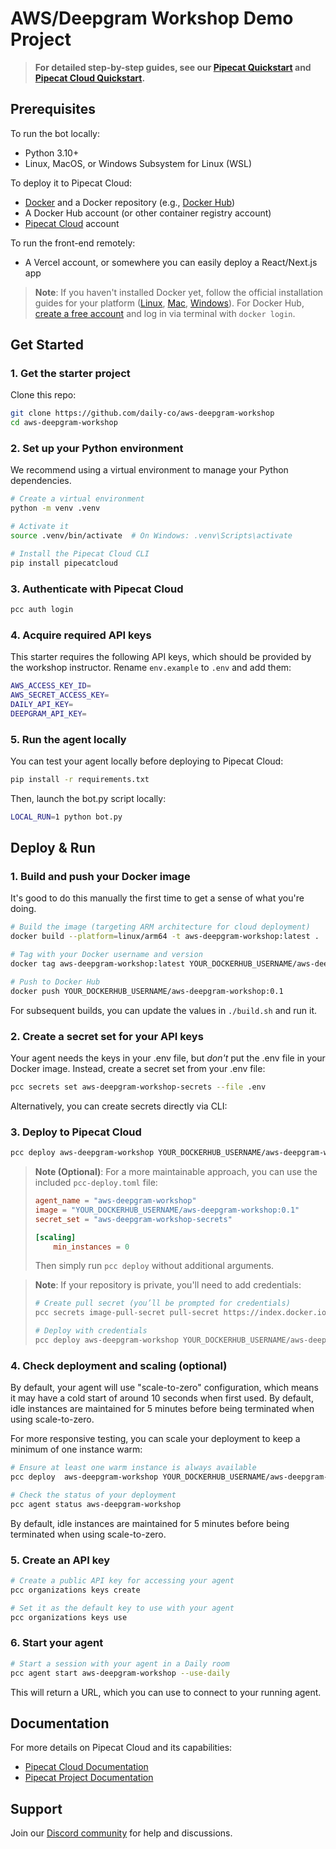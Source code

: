 # AWS/Deepgram Workshop Demo Project

> **For detailed step-by-step guides, see our [Pipecat Quickstart](https://docs.pipecat.ai/getting-started/quickstart) and [Pipecat Cloud Quickstart](https://docs.pipecat.daily.co/quickstart).**

## Prerequisites

To run the bot locally:

- Python 3.10+
- Linux, MacOS, or Windows Subsystem for Linux (WSL)

To deploy it to Pipecat Cloud:

- [Docker](https://www.docker.com) and a Docker repository (e.g., [Docker Hub](https://hub.docker.com))
- A Docker Hub account (or other container registry account)
- [Pipecat Cloud](https://pipecat.daily.co) account

To run the front-end remotely:

- A Vercel account, or somewhere you can easily deploy a React/Next.js app

> **Note**: If you haven't installed Docker yet, follow the official installation guides for your platform ([Linux](https://docs.docker.com/engine/install/), [Mac](https://docs.docker.com/desktop/setup/install/mac-install/), [Windows](https://docs.docker.com/desktop/setup/install/windows-install/)). For Docker Hub, [create a free account](https://hub.docker.com/signup) and log in via terminal with `docker login`.

## Get Started

### 1. Get the starter project

Clone this repo:

```bash
git clone https://github.com/daily-co/aws-deepgram-workshop
cd aws-deepgram-workshop
```

### 2. Set up your Python environment

We recommend using a virtual environment to manage your Python dependencies.

```bash
# Create a virtual environment
python -m venv .venv

# Activate it
source .venv/bin/activate  # On Windows: .venv\Scripts\activate

# Install the Pipecat Cloud CLI
pip install pipecatcloud
```

### 3. Authenticate with Pipecat Cloud

```bash
pcc auth login
```

### 4. Acquire required API keys

This starter requires the following API keys, which should be provided by the workshop instructor. Rename `env.example` to `.env` and add them:

```bash
AWS_ACCESS_KEY_ID=
AWS_SECRET_ACCESS_KEY=
DAILY_API_KEY=
DEEPGRAM_API_KEY=
```

### 5. Run the agent locally

You can test your agent locally before deploying to Pipecat Cloud:

```bash
pip install -r requirements.txt
```

Then, launch the bot.py script locally:

```bash
LOCAL_RUN=1 python bot.py
```

## Deploy & Run

### 1. Build and push your Docker image

It's good to do this manually the first time to get a sense of what you're doing.

```bash
# Build the image (targeting ARM architecture for cloud deployment)
docker build --platform=linux/arm64 -t aws-deepgram-workshop:latest .

# Tag with your Docker username and version
docker tag aws-deepgram-workshop:latest YOUR_DOCKERHUB_USERNAME/aws-deepgram-workshop:0.1

# Push to Docker Hub
docker push YOUR_DOCKERHUB_USERNAME/aws-deepgram-workshop:0.1
```

For subsequent builds, you can update the values in `./build.sh` and run it.

### 2. Create a secret set for your API keys

Your agent needs the keys in your .env file, but _don't_ put the .env file in your Docker image. Instead, create a secret set from your .env file:

```bash
pcc secrets set aws-deepgram-workshop-secrets --file .env
```

Alternatively, you can create secrets directly via CLI:

### 3. Deploy to Pipecat Cloud

```bash
pcc deploy aws-deepgram-workshop YOUR_DOCKERHUB_USERNAME/aws-deepgram-workshop:0.1 --secrets aws-deepgram-workshop-secrets
```

> **Note (Optional)**: For a more maintainable approach, you can use the included `pcc-deploy.toml` file:
>
> ```toml
> agent_name = "aws-deepgram-workshop"
> image = "YOUR_DOCKERHUB_USERNAME/aws-deepgram-workshop:0.1"
> secret_set = "aws-deepgram-workshop-secrets"
>
> [scaling]
>     min_instances = 0
> ```
>
> Then simply run `pcc deploy` without additional arguments.

> **Note**: If your repository is private, you'll need to add credentials:
>
> ```bash
> # Create pull secret (you’ll be prompted for credentials)
> pcc secrets image-pull-secret pull-secret https://index.docker.io/v1/
>
> # Deploy with credentials
> pcc deploy aws-deepgram-workshop YOUR_DOCKERHUB_USERNAME/aws-deepgram-workshop:0.1 --credentials pull-secret
> ```

### 4. Check deployment and scaling (optional)

By default, your agent will use "scale-to-zero" configuration, which means it may have a cold start of around 10 seconds when first used. By default, idle instances are maintained for 5 minutes before being terminated when using scale-to-zero.

For more responsive testing, you can scale your deployment to keep a minimum of one instance warm:

```bash
# Ensure at least one warm instance is always available
pcc deploy  aws-deepgram-workshop YOUR_DOCKERHUB_USERNAME/aws-deepgram-workshop:0.1 --min-instances 1

# Check the status of your deployment
pcc agent status aws-deepgram-workshop
```

By default, idle instances are maintained for 5 minutes before being terminated when using scale-to-zero.

### 5. Create an API key

```bash
# Create a public API key for accessing your agent
pcc organizations keys create

# Set it as the default key to use with your agent
pcc organizations keys use
```

### 6. Start your agent

```bash
# Start a session with your agent in a Daily room
pcc agent start aws-deepgram-workshop --use-daily
```

This will return a URL, which you can use to connect to your running agent.

## Documentation

For more details on Pipecat Cloud and its capabilities:

- [Pipecat Cloud Documentation](https://docs.pipecat.daily.co)
- [Pipecat Project Documentation](https://docs.pipecat.ai)

## Support

Join our [Discord community](https://discord.gg/dailyco) for help and discussions.
